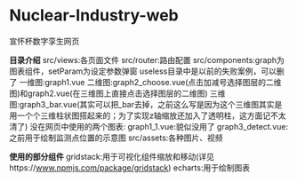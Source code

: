 # Nuclear-Industry-web
宣怀杯数字孪生网页

**目录介绍**
src/views:各页面文件
src/router:路由配置
src/components:graph为图表组件，setParam为设定参数弹窗
  useless目录中是以前的失败案例，可以删了
  一维图:graph1.vue
  二维图:graph2_choose.vue(点击加减号选择图层的二维图)和graph2.vue(在三维图上直接点击选择图层的二维图)
  三维图:graph3_bar.vue(其实可以把_bar去掉，之前这么写是因为这个三维图其实是用一个个三维柱状图搭起来的；为了实现z轴缩放还加入了透明柱，这方面记不太清了)
  没在网页中使用的两个图表:
    graph1_1.vue:貌似没用了
    graph3_detect.vue:之前用于绘制监测点位置的示意图
src/assets:各种图片、视频

**使用的部分组件**
gridstack:用于可视化组件缩放和移动(详见https://www.npmjs.com/package/gridstack)
echarts:用于绘制图表